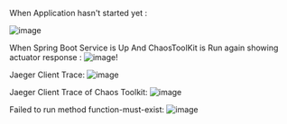 
When Application hasn't started yet :

![image](https://user-images.githubusercontent.com/50335583/135647747-3fbf0500-e3f3-407e-9f65-c59f9be1e07e.png)

When Spring Boot Service is Up And ChaosToolKit is Run again showing actuator response : 
![image](https://user-images.githubusercontent.com/50335583/135648048-ed4303f6-6dcd-4fa2-b08f-8de75188a6c6.png)!


Jaeger Client Trace: 
![image](https://user-images.githubusercontent.com/50335583/135653683-d11997cd-2310-470a-a5b2-1398d95cf8f8.png)

Jaeger Client Trace of Chaos Toolkit: 
![image](https://user-images.githubusercontent.com/50335583/136688752-e7d200bf-e3a6-4591-ae48-b34099efafcf.png)


Failed to run method function-must-exist:
![image](https://user-images.githubusercontent.com/50335583/136691701-ecc8081c-eddc-4f3f-a40c-515a024c3fe6.png)






